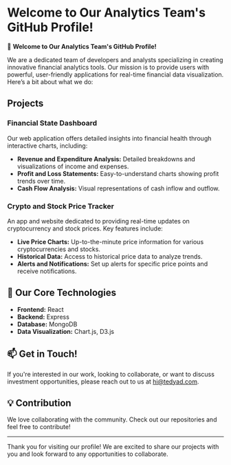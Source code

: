 # Welcome to Our Analytics Team's GitHub Profile!

👋 **Welcome to Our Analytics Team's GitHub Profile!**

We are a dedicated team of developers and analysts specializing in creating innovative financial analytics tools. Our mission is to provide users with powerful, user-friendly applications for real-time financial data visualization. Here’s a bit about what we do:

## Projects

### Financial State Dashboard
Our web application offers detailed insights into financial health through interactive charts, including:

- **Revenue and Expenditure Analysis:** Detailed breakdowns and visualizations of income and expenses.
- **Profit and Loss Statements:** Easy-to-understand charts showing profit trends over time.
- **Cash Flow Analysis:** Visual representations of cash inflow and outflow.

### Crypto and Stock Price Tracker
An app and website dedicated to providing real-time updates on cryptocurrency and stock prices. Key features include:

- **Live Price Charts:** Up-to-the-minute price information for various cryptocurrencies and stocks.
- **Historical Data:** Access to historical price data to analyze trends.
- **Alerts and Notifications:** Set up alerts for specific price points and receive notifications.

## 🌟 Our Core Technologies
- **Frontend:** React
- **Backend:** Express
- **Database:** MongoDB
- **Data Visualization:** Chart.js, D3.js

## 📫 Get in Touch!
If you're interested in our work, looking to collaborate, or want to discuss investment opportunities, please reach out to us at [hi@tedyad.com](mailto:hi@tedyad.com).

## 💡 Contribution
We love collaborating with the community. Check out our repositories and feel free to contribute!

---

Thank you for visiting our profile! We are excited to share our projects with you and look forward to any opportunities to collaborate.
